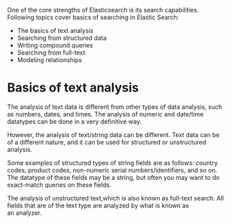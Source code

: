 One of the core strengths of Elasticsearch is its search capabilities. Following topics cover basics of searching in Elastic Search:
- The basics of text analysis
- Searching from structured data
- Writing compound queries
- Searching from full-text
- Modeling relationships

# Basics of text analysis
The analysis of text data is different from other types of data analysis, such as numbers, dates, and times. The analysis of numeric and date/time datatypes can be done in a very definitive way. 

However, the analysis of text/string data can be different. Text data can be of a different nature, and it can be used for structured or unstructured analysis.

Some examples of structured types of string fields are as follows: country codes, product codes, non-numeric serial numbers/identifiers, and so on. The datatype of these fields may be a string, but often you may want to do exact-match queries on these fields. 

The analysis of unstructured text,which is also known as full-text search.
All fields that are of the text type are analyzed by what is known as an analyzer.

